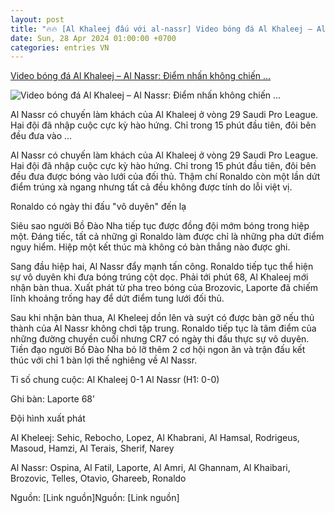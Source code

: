 ```yaml
---
layout: post
title: "🔥🔥 [Al Khaleej đấu với al-nassr] Video bóng đá Al Khaleej – Al Nassr: Điểm nhấn không chiến ..."
date: Sun, 28 Apr 2024 01:00:00 +0700
categories: entries VN
---
```

[Video bóng đá Al Khaleej – Al Nassr: Điểm nhấn không chiến ...](https://www.24h.com.vn/bong-da/video-bong-da-al-khaleej-al-nassr-diem-nhan-khong-chien-ronaldo-no-luc-saudi-pro-league-c48a1563599.html)

![Video bóng đá Al Khaleej – Al Nassr: Điểm nhấn không chiến ...](https://cdn.24h.com.vn/upload/2-2024/images/2024-04-28/7-1200-1714255487-70-width1200height628-watermark.jpg)

Al Nassr có chuyến làm khách của Al Khaleej ở vòng 29 Saudi Pro League. Hai đội đã nhập cuộc cực kỳ hào hứng. Chỉ trong 15 phút đầu tiên, đôi bên đều đưa vào ...

Al Nassr có chuyến làm khách của Al Khaleej ở vòng 29 Saudi Pro League. Hai đội đã nhập cuộc cực kỳ hào hứng. Chỉ trong 15 phút đầu tiên, đôi bên đều đưa được bóng vào lưới của đối thủ. Thậm chí Ronaldo còn một lần dứt điểm trúng xà ngang nhưng tất cả đều không được tính do lỗi việt vị.

Ronaldo có ngày thi đấu "vô duyên" đến lạ

Siêu sao người Bồ Đào Nha tiếp tục được đồng đội mớm bóng trong hiệp một. Đáng tiếc, tất cả những gì Ronaldo làm được chỉ là những pha dứt điểm nguy hiểm. Hiệp một kết thúc mà không có bàn thắng nào được ghi.

Sang đầu hiệp hai, Al Nassr đẩy mạnh tấn công. Ronaldo tiếp tục thể hiện sự vô duyên khi đưa bóng trúng cột dọc. Phải tới phút 68, Al Khaleej mới nhận bàn thua. Xuất phát từ pha treo bóng của Brozovic, Laporte đã chiếm lĩnh khoảng trống hay để dứt điểm tung lưới đối thủ.

Sau khi nhận bàn thua, Al Kheleej dồn lên và suýt có được bàn gỡ nếu thủ thành của Al Nassr không chơi tập trung. Ronaldo tiếp tục là tâm điểm của những đường chuyền cuối nhưng CR7 có ngày thi đấu thực sự vô duyên. Tiền đạo người Bồ Đào Nha bỏ lỡ thêm 2 cơ hội ngon ăn và trận đấu kết thúc với chỉ 1 bàn lợi thế nghiêng về Al Nassr.

Tỉ số chung cuộc: Al Khaleej 0-1 Al Nassr (H1: 0-0)

Ghi bàn: Laporte 68’

Đội hình xuất phát

Al Kheleej: Sehic, Rebocho, Lopez, Al Khabrani, Al Hamsal, Rodrigeus, Masoud, Hamzi, Al Terais, Sherif, Narey

Al Nassr: Ospina, Al Fatil, Laporte, Al Amri, Al Ghannam, Al Khaibari, Brozovic, Telles, Otavio, Ghareeb, Ronaldo

Nguồn: [Link nguồn]Nguồn: [Link nguồn]

